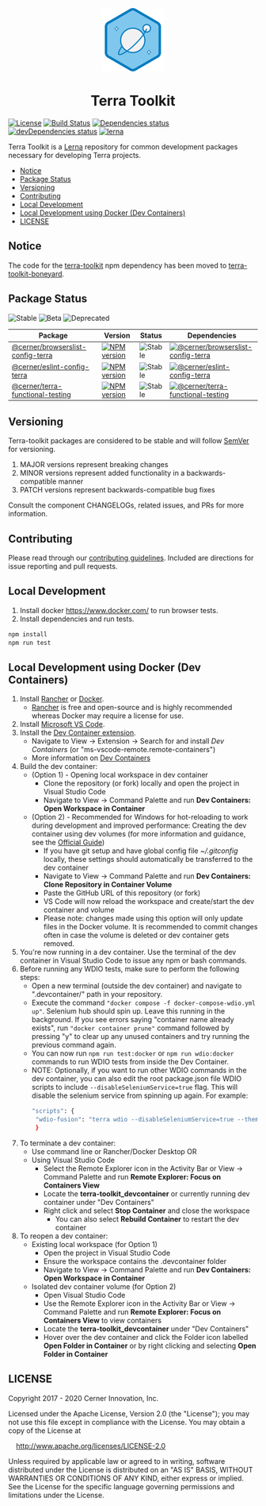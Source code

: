 <!-- Logo -->
<p align="center">
  <img height="128" width="128" src="https://github.com/cerner/terra-toolkit/raw/main/terra.png" />
</p>

<!-- Name -->
<h1 align="center">
  Terra Toolkit
</h1>

[![License](https://badgen.net/github/license/cerner/terra-toolkit)](https://github.com/cerner/terra-toolkit/blob/main/LICENSE)
[![Build Status](https://github.com/cerner/terra-toolkit/actions/workflows/ci-cd.yml/badge.svg)](https://github.com/cerner/terra-toolkit/actions/workflows/ci-cd.yml)
[![Dependencies status](https://badgen.net/david/dep/cerner/terra-toolkit)](https://david-dm.org/cerner/terra-toolkit)
[![devDependencies status](https://badgen.net/david/dev/cerner/terra-toolkit)](https://david-dm.org/cerner/terra-toolkit?type=dev)
[![lerna](https://badgen.net/badge/maintained%20with/lerna/cc00ff)](https://lerna.js.org/)

Terra Toolkit is a [Lerna](https://github.com/lerna/lerna) repository for common development packages necessary for developing Terra projects.

- [Notice](#notice)
- [Package Status](#package-status)
- [Versioning](#versioning)
- [Contributing](#contributing)
- [Local Development](#local-development)
- [Local Development using Docker (Dev Containers)](#docker-local-development)
- [LICENSE](#license)

## Notice

The code for the [terra-toolkit](https://www.npmjs.com/package/terra-toolkit) npm dependency has been moved to [terra-toolkit-boneyard](https://github.com/cerner/terra-toolkit-boneyard).

## Package Status

![Stable](https://badgen.net/badge/status/Stable/green)
![Beta](https://badgen.net/badge/status/Beta/orange)
![Deprecated](https://badgen.net/badge/status/Deprecated/grey)

| Package | Version | Status | Dependencies |
|---------|---------|--------|--------------|
| [@cerner/browserslist-config-terra](https://github.com/cerner/terra-toolkit/tree/main/packages/browserslist-config-terra) | [![NPM version](https://badgen.net/npm/v/@cerner/browserslist-config-terra)](https://www.npmjs.org/package/@cerner/browserslist-config-terra) | ![Stable](https://badgen.net/badge/status/Stable/green) | [![@cerner/browserslist-config-terra](https://badgen.net/david/dep/cerner/terra-toolkit/packages/browserslist-config-terra)](https://david-dm.org/cerner/terra-toolkit?path=packages/browserslist-config-terra) |
| [@cerner/eslint-config-terra](https://github.com/cerner/terra-toolkit/tree/main/packages/eslint-config-terra) | [![NPM version](https://badgen.net/npm/v/@cerner/eslint-config-terra)](https://www.npmjs.org/package/@cerner/eslint-config-terra) | ![Stable](https://badgen.net/badge/status/Stable/green) | [![@cerner/eslint-config-terra](https://badgen.net/david/dep/cerner/terra-toolkit/packages/eslint-config-terra)](https://david-dm.org/cerner/terra-toolkit?path=packages/eslint-config-terra) |
| [@cerner/terra-functional-testing](https://github.com/cerner/terra-toolkit/tree/main/packages/terra-functional-testing) | [![NPM version](https://badgen.net/npm/v/@cerner/terra-functional-testing)](https://www.npmjs.org/package/@cerner/terra-functional-testing) | ![Stable](https://badgen.net/badge/status/Stable/green) | [![@cerner/terra-functional-testing](https://badgen.net/david/dep/cerner/terra-toolkit/packages/terra-functional-testing)](https://david-dm.org/cerner/terra-toolkit?path=packages/terra-functional-testing) |

## Versioning

Terra-toolkit packages are considered to be stable and will follow [SemVer](http://semver.org/) for versioning.
1. MAJOR versions represent breaking changes
2. MINOR versions represent added functionality in a backwards-compatible manner
3. PATCH versions represent backwards-compatible bug fixes

Consult the component CHANGELOGs, related issues, and PRs for more information.

## Contributing

Please read through our [contributing guidelines](CONTRIBUTING.md). Included are directions for issue reporting and pull requests.

<h2 id="local-development">
  Local Development
</h2>

1. Install docker https://www.docker.com/ to run browser tests.
2. Install dependencies and run tests.
```sh
npm install
npm run test
```

<h2 id="docker-local-development">
  Local Development using Docker (Dev Containers)
</h2>

1. Install [Rancher](https://rancherdesktop.io/) or [Docker](https://www.docker.com/).
    - [Rancher](https://rancherdesktop.io/) is free and open-source and is highly recommended whereas Docker may require a license for use.
2. Install [Microsoft VS Code](https://code.visualstudio.com/Download).
3. Install the [Dev Container extension](https://marketplace.visualstudio.com/items?itemName=ms-vscode-remote.remote-containers).
    - Navigate to View -> Extension  -> Search for and install _Dev Containers_ (or "ms-vscode-remote.remote-containers")
    - More information on [Dev Containers](https://code.visualstudio.com/docs/devcontainers/containers)
4. Build the dev container:
    - (Option 1) - Opening local workspace in dev container
      - Clone the repository (or fork) locally and open the project in Visual Studio Code
      - Navigate to View -> Command Palette and run **Dev Containers: Open Workspace in Container**
    - (Option 2) - Recommended for Windows for hot-reloading to work during development and improved performance: Creating the dev container using dev volumes (for more information and guidance, see the [Official Guide](https://code.visualstudio.com/docs/devcontainers/containers#_quick-start-open-a-git-repository-or-github-pr-in-an-isolated-container-volume))
      - If you have git setup and have global config file _~/.gitconfig_ locally, these settings should automatically be transferred to the dev container
      - Navigate to View -> Command Palette and run **Dev Containers: Clone Repository in Container Volume**
      - Paste the GitHub URL of this repository (or fork)
      - VS Code will now reload the workspace and create/start the dev container and volume
      - Please note: changes made using this option will only update files in the Docker volume. It is recommended to commit changes often in case the volume is deleted or dev container gets removed.
5. You're now running in a dev container.  Use the terminal of the dev container in Visual Studio Code to issue any npm or bash commands.
6. Before running any WDIO tests, make sure to perform the following steps:
    - Open a new terminal (outside the dev container) and navigate to  ".devcontainer/" path in your repository.
    - Execute the command `"docker compose -f docker-compose-wdio.yml up"`. Selenium hub should spin up. Leave this running in the background. If you see errors saying "container name already exists", run `"docker container prune"` command followed by pressing "y" to clear up any unused containers and try running the previous command again.
    - You can now run `npm run test:docker` or `npm run wdio:docker` commands to run WDIO tests from inside the Dev Container.
    - NOTE: Optionally, if you want to run other WDIO commands in the dev container, you can also edit the root package.json file WDIO scripts to include `--disableSeleniumService=true` flag. This will disable the selenium service from spinning up again.
      For example:
       ```sh
       "scripts": {
        "wdio-fusion": "terra wdio --disableSeleniumService=true --themes orion-fusion-theme",
        }
       ```
7. To terminate a dev container:
    - Use command line or Rancher/Docker Desktop OR
    - Using Visual Studio Code
      - Select the Remote Explorer icon in the Activity Bar or View -> Command Palette and run **Remote Explorer: Focus on Containers View**
      - Locate the **terra-toolkit_devcontainer** or currently running dev container under "Dev Containers"
      - Right click and select **Stop Container** and close the workspace
        - You can also select **Rebuild Container** to restart the dev container
8. To reopen a dev container:
    - Existing local workspace (for Option 1)
      - Open the project in Visual Studio Code
      - Ensure the workspace contains the .devcontainer folder
      - Navigate to View -> Command Palette and run **Dev Containers: Open Workspace in Container**
    - Isolated dev container volume (for Option 2)
      - Open Visual Studio Code
      - Use the Remote Explorer icon in the Activity Bar or View -> Command Palette and run **Remote Explorer: Focus on Containers View** to view containers
      - Locate the **terra-toolkit_devcontainer** under "Dev Containers"
      - Hover over the dev container and click the Folder icon labelled **Open Folder in Container** or by right clicking and selecting **Open Folder in Container**

## LICENSE

Copyright 2017 - 2020 Cerner Innovation, Inc.

Licensed under the Apache License, Version 2.0 (the "License"); you may not use this file except in compliance with the License. You may obtain a copy of the License at

&nbsp;&nbsp;&nbsp;&nbsp;http://www.apache.org/licenses/LICENSE-2.0

Unless required by applicable law or agreed to in writing, software distributed under the License is distributed on an "AS IS" BASIS, WITHOUT WARRANTIES OR CONDITIONS OF ANY KIND, either express or implied. See the License for the specific language governing permissions and limitations under the License.

[@terra-core]: https://github.com/cerner/terra-core
[@terra-clinical]: https://github.com/cerner/terra-clinical
[@terra-framework]: https://github.com/cerner/terra-framework
[@terra-dev-site]: https://github.com/cerner/terra-dev-site

